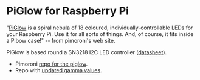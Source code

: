 # PiGlow for Raspberry Pi

"[PiGlow][1] is a spiral nebula of 18 coloured, individually-controllable LEDs for your Raspberry Pi. Use it for all sorts of things. And, of course, it fits inside a Pibow case!" -- from pimoroni's web site.

PiGlow is based round a SN3218 I2C LED controller ([datasheet][2]).

* Pimoroni [repo for the piglow][4].
* Repo with [updated gamma values][3].


[1]: https://shop.pimoroni.com/en-us/products/piglow
[2]: http://www.si-en.com/uploadpdf/s2011517171720.pdf
[3]: https://github.com/benleb/PyGlow
[4]: https://github.com/pimoroni/piglow
